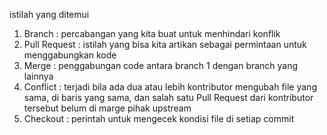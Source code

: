 istilah yang ditemui
1.	Branch	    	: percabangan yang kita buat untuk menhindari konflik
2.	Pull Request	: istilah yang bisa kita artikan sebagai permintaan untuk menggabungkan kode
3.	Merge	      	: penggabungan code antara branch 1 dengan branch yang lainnya
4.	Conflict	  	: terjadi bila ada dua atau lebih kontributor mengubah file yang sama, di baris yang sama, dan salah satu Pull Request dari
                    kontributor tersebut belum di marge pihak upstream
5.	Checkout	  	: perintah untuk mengecek kondisi file di setiap commit
